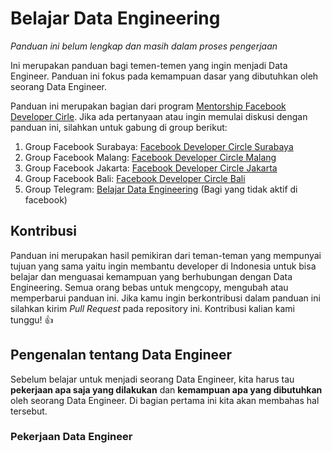 # Belajar Data Engineering

_Panduan ini belum lengkap dan masih dalam proses pengerjaan_

Ini merupakan panduan bagi temen-temen yang ingin menjadi Data Engineer.
Panduan ini fokus pada kemampuan dasar yang dibutuhkan oleh seorang
Data Engineer.

Panduan ini merupakan bagian dari program [Mentorship Facebook Developer Cirle](https://web.facebook.com/groups/DevCSurabaya/permalink/2176844215888292/).
Jika ada pertanyaan atau ingin memulai diskusi dengan panduan ini,
silahkan untuk gabung di group berikut:

1. Group Facebook Surabaya: [Facebook Developer Circle Surabaya](https://web.facebook.com/groups/DevCSurabaya/)
2. Group Facebook Malang: [Facebook Developer Circle Malang](https://web.facebook.com/groups/DevCMalang/)
3. Group Facebook Jakarta: [Facebook Developer Circle Jakarta](https://web.facebook.com/groups/DevCJakarta/)
4. Group Facebook Bali: [Facebook Developer Circle Bali](https://web.facebook.com/groups/DevCBali/)
5. Group Telegram: [Belajar Data Engineering](https://t.me/joinchat/C5Ks8xE4BKBptApk5XM-fQ) (Bagi
   yang tidak aktif di facebook)

## Kontribusi
Panduan ini merupakan hasil pemikiran dari teman-teman yang mempunyai tujuan yang sama
yaitu ingin membantu developer di Indonesia untuk bisa belajar dan menguasai kemampuan
yang berhubungan dengan Data Engineering. Semua orang bebas untuk mengcopy, mengubah
atau memperbarui panduan ini. Jika kamu ingin berkontribusi dalam panduan ini
silahkan kirim *Pull Request* pada repository ini. Kontribusi kalian kami tunggu! 👍

## Pengenalan tentang Data Engineer
Sebelum belajar untuk menjadi seorang Data Engineer, kita harus tau
**pekerjaan apa saja yang dilakukan** dan **kemampuan apa yang dibutuhkan** oleh
seorang Data Engineer. Di bagian pertama ini kita akan membahas hal tersebut.

### Pekerjaan Data Engineer

